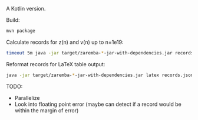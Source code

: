 A Kotlin version.

Build:

```bash
mvn package
```

Calculate records for z(n) and v(n) up to n=1e19:

```bash
timeout 5m java -jar target/zaremba-*-jar-with-dependencies.jar records 10000000000000000000 | tee -a records.json
```

Reformat records for LaTeX table output:

```bash
java -jar target/zaremba-*-jar-with-dependencies.jar latex records.json > records.latex
```

TODO:

- Parallelize
- Look into floating point error (maybe can detect if a record would be within
  the margin of error)
